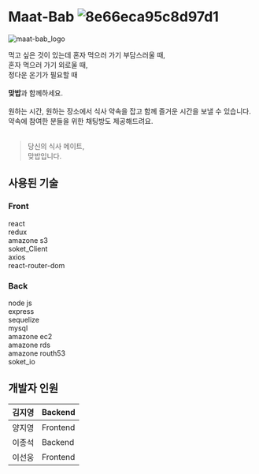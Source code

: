 
# Maat-Bab ![8e66eca95c8d97d1](https://user-images.githubusercontent.com/81890240/140760183-bbd017d5-30cc-49a8-a9b5-6972e06e3e0d.png)

![maat-bab_logo](https://user-images.githubusercontent.com/81890240/140764361-ef2991a3-3985-4cf2-92f1-4e895b4368a2.jpg)


먹고 싶은 것이 있는데 혼자 먹으러 가기 부담스러울 때, <br />
혼자 먹으러 가기 외로울 때, <br />
정다운 온기가 필요할 때 <br /><br />
**맞밥**과 함께하세요. <br /><br />
원하는 시간, 원하는 장소에서 식사 약속을 잡고 함께 즐거운 시간을 보낼 수 있습니다. <br />
약속에 참여한 분들을 위한 채팅방도 제공해드려요. <br /><br />
> 당신의 식사 메이트,<br /> 맞밥입니다.<br />

## 사용된 기술
### Front
react <br />
redux <br />
amazone s3 <br />
soket_Client <br />
axios <br />
react-router-dom <br />

### Back
node js <br />
express <br />
sequelize <br />
mysql <br />
amazone ec2 <br />
amazone rds <br />
amazone routh53 <br />
soket_io <br />

## 개발자 인원
  | 김지영 | Backend |
  | --- | --- |
  | 양지영 | Frontend |
  | 이종석 | Backend |
  | 이선웅 | Frontend |
